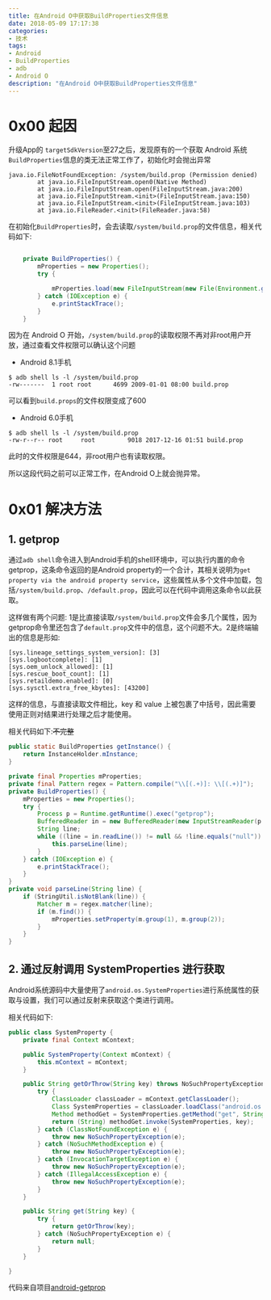 ```yaml
---
title: 在Android O中获取BuildProperties文件信息
date: 2018-05-09 17:17:38
categories:
- 技术
tags:
- Android
- BuildProperties
- adb
- Android O
description: "在Android O中获取BuildProperties文件信息"
---
```

<!-- ![https://o5iqfmxl6.qnssl.com//blog/img/android-o-1.png](https://ws4.sinaimg.cn/large/006tNc79gy1fvrj7pvh3wj30lo0c7465.jpg) -->

<!-- more -->


# 0x00 起因

升级App的 `targetSdkVersion`至27之后，发现原有的一个获取 Android 系统 `BuildProperties`信息的类无法正常工作了，初始化时会抛出异常

```Log
java.io.FileNotFoundException: /system/build.prop (Permission denied)
        at java.io.FileInputStream.open0(Native Method)
        at java.io.FileInputStream.open(FileInputStream.java:200)
        at java.io.FileInputStream.<init>(FileInputStream.java:150)
        at java.io.FileInputStream.<init>(FileInputStream.java:103)
        at java.io.FileReader.<init>(FileReader.java:58)
```

在初始化`BuildProperties`时，会去读取`/system/build.prop`的文件信息，相关代码如下:

```Java

    private BuildProperties() {
        mProperties = new Properties();
        try {

            mProperties.load(new FileInputStream(new File(Environment.getRootDirectory(), "build.prop")));
        } catch (IOException e) {
            e.printStackTrace();
        }
    }
```

因为在 Android O 开始，`/system/build.prop`的读取权限不再对非root用户开放，通过查看文件权限可以确认这个问题

- Android 8.1手机

```shell
$ adb shell ls -l /system/build.prop
-rw-------  1 root root      4699 2009-01-01 08:00 build.prop
```

可以看到`build.props`的文件权限变成了600

- Android 6.0手机

```shell
$ adb shell ls -l /system/build.prop
-rw-r--r-- root     root         9018 2017-12-16 01:51 build.prop
```

此时的文件权限是644，非root用户也有读取权限。

所以这段代码之前可以正常工作，在Android O上就会抛异常。

# 0x01 解决方法

## 1. getprop

通过`adb shell`命令进入到Android手机的shell环境中，可以执行内置的命令getprop，这条命令返回的是Android property的一个合计，其相关说明为`get property via the android property service`，这些属性从多个文件中加载，包括`/system/build.prop`、`/default.prop`，因此可以在代码中调用这条命令以此获取。

这样做有两个问题: 1是比直接读取`/system/build.prop`文件会多几个属性，因为getprop命令里还包含了`default.prop`文件中的信息，这个问题不大。2是终端输出的信息是形如:

```
[sys.lineage_settings_system_version]: [3]
[sys.logbootcomplete]: [1]
[sys.oem_unlock_allowed]: [1]
[sys.rescue_boot_count]: [1]
[sys.retaildemo.enabled]: [0]
[sys.sysctl.extra_free_kbytes]: [43200]
```

这样的信息，与直接读取文件相比，key 和 value 上被包裹了中括号，因此需要使用正则对结果进行处理之后才能使用。

相关代码如下:~~不完整~~

``` java
public static BuildProperties getInstance() {
    return InstanceHolder.mInstance;
}

private final Properties mProperties;
private final Pattern regex = Pattern.compile("\\[(.+)]: \\[(.+)]");
private BuildProperties() {
    mProperties = new Properties();
    try {
        Process p = Runtime.getRuntime().exec("getprop");
        BufferedReader in = new BufferedReader(new InputStreamReader(p.getInputStream()));
        String line;
        while ((line = in.readLine()) != null && !line.equals("null")) {
            this.parseLine(line);
        }
    } catch (IOException e) {
        e.printStackTrace();
    }
}
private void parseLine(String line) {
    if (StringUtil.isNotBlank(line)) {
        Matcher m = regex.matcher(line);
        if (m.find()) {
            mProperties.setProperty(m.group(1), m.group(2));
        }
    }
}
```



## 2. 通过反射调用 SystemProperties 进行获取

Android系统源码中大量使用了`android.os.SystemProperties`进行系统属性的获取与设置，我们可以通过反射来获取这个类进行调用。

相关代码如下:

```Java
public class SystemProperty {
    private final Context mContext;

    public SystemProperty(Context mContext) {
        this.mContext = mContext;
    }

    public String getOrThrow(String key) throws NoSuchPropertyException {
        try {
            ClassLoader classLoader = mContext.getClassLoader();
            Class SystemProperties = classLoader.loadClass("android.os.SystemProperties");
            Method methodGet = SystemProperties.getMethod("get", String.class);
            return (String) methodGet.invoke(SystemProperties, key);
        } catch (ClassNotFoundException e) {
            throw new NoSuchPropertyException(e);
        } catch (NoSuchMethodException e) {
            throw new NoSuchPropertyException(e);
        } catch (InvocationTargetException e) {
            throw new NoSuchPropertyException(e);
        } catch (IllegalAccessException e) {
            throw new NoSuchPropertyException(e);
        }
    }

    public String get(String key) {
        try {
            return getOrThrow(key);
        } catch (NoSuchPropertyException e) {
            return null;
        }
    }

}
```

代码来自项目[android-getprop](https://github.com/thuxnder/android-getprop)

